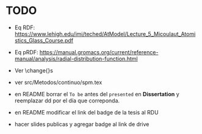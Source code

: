 # TODO

* Eq RDF: https://www.lehigh.edu/imi/teched/AtModel/Lecture_5_Micoulaut_Atomistics_Glass_Course.pdf
* Eq pRDF: https://manual.gromacs.org/current/reference-manual/analysis/radial-distribution-function.html

* Ver \change{}s

* ver src/Metodos/continuo/spm.tex 

* en README borrar el `To be` antes del `presented` en **Dissertation** y reemplazar dd por el día que correponda.

* en README modificar el link del badge de la tesis al RDU

* hacer slides publicas y agregar badge al link de drive
